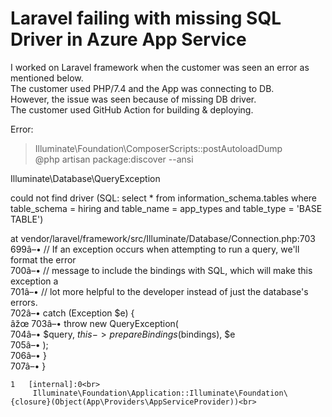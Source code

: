 # Laravel failing with missing SQL Driver in Azure App Service

I worked on Laravel framework when the customer was seen an error as mentioned below.<br>
The customer used PHP/7.4 and the App was connecting to DB.  <br>
However, the issue was seen because of missing DB driver.<br>
The customer used GitHub Action for building & deploying.<br>

Error: <br>

 > Illuminate\Foundation\ComposerScripts::postAutoloadDump<br>
  > @php artisan package:discover --ansi<br>
    
   Illuminate\Database\QueryException <br>
  
 could not find driver (SQL: select * from information_schema.tables where table_schema = hiring and table_name = app_types and table_type = 'BASE TABLE')<br>
    
   at vendor/laravel/framework/src/Illuminate/Database/Connection.php:703<br>
       699â–•         // If an exception occurs when attempting to run a query, we'll format the error<br>
      700â–•         // message to include the bindings with SQL, which will make this exception a<br>
      701â–•         // lot more helpful to the developer instead of just the database's errors.<br>
       702â–•         catch (Exception $e) {<br>
      âžœ 703â–•             throw new QueryException(<br>
        704â–•                 $query, $this->prepareBindings($bindings), $e<br>
        705â–•             );<br>
        706â–•         }<br>
        707â–•     }<br>
    
    1   [internal]:0<br>
         Illuminate\Foundation\Application::Illuminate\Foundation\{closure}(Object(App\Providers\AppServiceProvider))<br>
   
